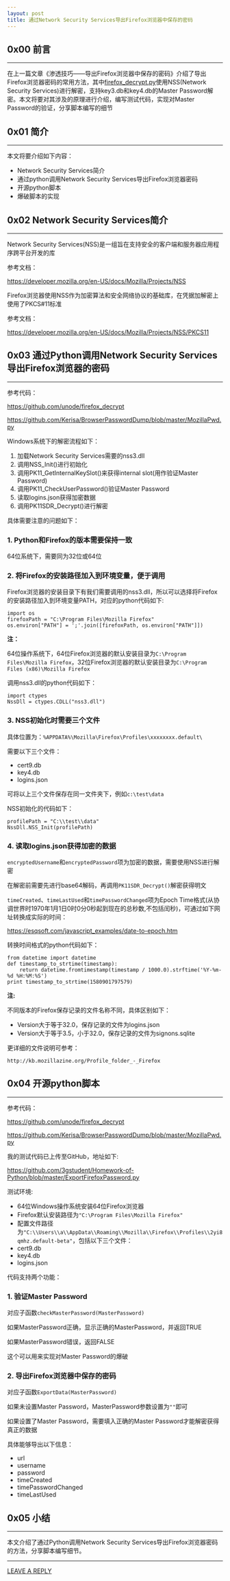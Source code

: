 ```yaml
---
layout: post
title: 通过Network Security Services导出Firefox浏览器中保存的密码
---
```



## 0x00 前言
---

在上一篇文章《渗透技巧——导出Firefox浏览器中保存的密码》介绍了导出Firefox浏览器密码的常用方法，其中[firefox_decrypt.py](https://github.com/unode/firefox_decrypt)使用NSS(Network Security Services)进行解密，支持key3.db和key4.db的Master Password解密。本文将要对其涉及的原理进行介绍，编写测试代码，实现对Master Password的验证，分享脚本编写的细节

## 0x01 简介
---

本文将要介绍如下内容：

- Network Security Services简介
- 通过python调用Network Security Services导出Firefox浏览器密码
- 开源python脚本
- 爆破脚本的实现

## 0x02 Network Security Services简介
---

Network Security Services(NSS)是一组旨在支持安全的客户端和服务器应用程序跨平台开发的库

参考文档：

https://developer.mozilla.org/en-US/docs/Mozilla/Projects/NSS

Firefox浏览器使用NSS作为加密算法和安全网络协议的基础库，在凭据加解密上使用了PKCS#11标准

参考文档：

https://developer.mozilla.org/en-US/docs/Mozilla/Projects/NSS/PKCS11

## 0x03 通过Python调用Network Security Services导出Firefox浏览器的密码
---

参考代码：

https://github.com/unode/firefox_decrypt

https://github.com/Kerisa/BrowserPasswordDump/blob/master/MozillaPwd.py

Windows系统下的解密流程如下：

1. 加载Network Security Services需要的nss3.dll
2. 调用NSS_Init()进行初始化
3. 调用PK11_GetInternalKeySlot()来获得internal slot(用作验证Master Password)
4. 调用PK11_CheckUserPassword()验证Master Password
5. 读取logins.json获得加密数据
6. 调用PK11SDR_Decrypt()进行解密


具体需要注意的问题如下：

### 1. Python和Firefox的版本需要保持一致

64位系统下，需要同为32位或64位

### 2. 将Firefox的安装路径加入到环境变量，便于调用

Firefox浏览器的安装目录下有我们需要调用的nss3.dll，所以可以选择将Firefox的安装路径加入到环境变量PATH，对应的python代码如下:

```
import os
firefoxPath = "C:\Program Files\Mozilla Firefox"
os.environ["PATH"] = ';'.join([firefoxPath, os.environ["PATH"]])
```

**注：**

64位操作系统下，64位Firefox浏览器的默认安装目录为`C:\Program Files\Mozilla Firefox`，32位Firefox浏览器的默认安装目录为`C:\Program Files (x86)\Mozilla Firefox`

调用nss3.dll的python代码如下：

```
import ctypes
NssDll = ctypes.CDLL("nss3.dll")
```

### 3. NSS初始化时需要三个文件

具体位置为：`%APPDATA%\Mozilla\Firefox\Profiles\xxxxxxxx.default\`

需要以下三个文件：

- cert9.db
- key4.db
- logins.json

可将以上三个文件保存在同一文件夹下，例如`c:\test\data`

NSS初始化的代码如下：

```
profilePath = "C:\\test\\data"
NssDll.NSS_Init(profilePath)
```

### 4. 读取logins.json获得加密的数据

`encryptedUsername`和`encryptedPassword`项为加密的数据，需要使用NSS进行解密

在解密前需要先进行base64解码，再调用`PK11SDR_Decrypt()`解密获得明文

`timeCreated`、`timeLastUsed`和`timePasswordChanged`项为Epoch Time格式(从协调世界时1970年1月1日0时0分0秒起到现在的总秒数,不包括闰秒)，可通过如下网址转换成实际的时间：

https://esqsoft.com/javascript_examples/date-to-epoch.htm

转换时间格式的python代码如下：

```
from datetime import datetime
def timestamp_to_strtime(timestamp):
	return datetime.fromtimestamp(timestamp / 1000.0).strftime('%Y-%m-%d %H:%M:%S')
print timestamp_to_strtime(1580901797579) 
```

**注:**

不同版本的Firefox保存记录的文件名称不同，具体区别如下：

- Version大于等于32.0，保存记录的文件为logins.json
- Version大于等于3.5，小于32.0，保存记录的文件为signons.sqlite

更详细的文件说明可参考：

```
http://kb.mozillazine.org/Profile_folder_-_Firefox
```

## 0x04 开源python脚本
---

参考代码：

https://github.com/unode/firefox_decrypt

https://github.com/Kerisa/BrowserPasswordDump/blob/master/MozillaPwd.py

我的测试代码已上传至GitHub，地址如下:

https://github.com/3gstudent/Homework-of-Python/blob/master/ExportFirefoxPassword.py

测试环境:

- 64位Windows操作系统安装64位Firefox浏览器
- Firefox默认安装路径为`"C:\Program Files\Mozilla Firefox"`
- 配置文件路径为`"C:\\Users\\a\\AppData\\Roaming\\Mozilla\\Firefox\\Profiles\\2yi8qmhz.default-beta"`，包括以下三个文件：
 - cert9.db
 - key4.db
 - logins.json

代码支持两个功能：

### 1. 验证Master Password

对应子函数`checkMasterPassword(MasterPassword)`

如果MasterPassword正确，显示正确的MasterPassword，并返回TRUE

如果MasterPassword错误，返回FALSE

这个可以用来实现对Master Password的爆破

### 2. 导出Firefox浏览器中保存的密码

对应子函数`ExportData(MasterPassword)`

如果未设置Master Password，MasterPassword参数设置为`""`即可

如果设置了Master Password，需要填入正确的Master Password才能解密获得真正的数据

具体能够导出以下信息：

- url
- username
- password
- timeCreated
- timePasswordChanged
- timeLastUsed

## 0x05 小结
---

本文介绍了通过Python调用Network Security Services导出Firefox浏览器密码的方法，分享脚本编写细节。


---


[LEAVE A REPLY](https://github.com/3gstudent/feedback/issues/new)










